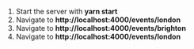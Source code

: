 1. Start the server with **yarn start**
2. Navigate to **http://localhost:4000/events/london**
3. Navigate to **http://localhost:4000/events/brighton**
4. Navigate to **http://localhost:4000/events/london**
